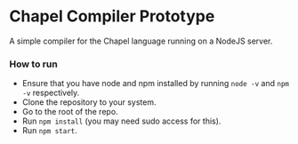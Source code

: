 # Chapel Compiler Prototype #

A simple compiler for the Chapel language running on a NodeJS server.

### How to run ###

* Ensure that you have node and npm installed by running `node -v` and `npm -v` respectively.
* Clone the repository to your system.
* Go to the root of the repo.
* Run `npm install` (you may need sudo access for this).
* Run `npm start`.
